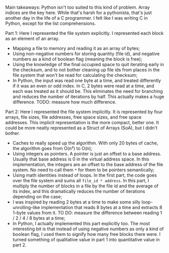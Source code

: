 Main takeaways:
Python isn't too suited to this kind of problem. Array indices are the key here. While that's harsh for a pythonista, that's just another day in the life of a C programmer. I felt like I was writing C in Python, except for the list comprehensions.

Part 1:
Here I represented the file system explicitly. I represented each block as an element of an array.
- Mapping a file to memory and reading it as an array of bytes;
- Using non-negative numbers for storing quantity (file id), and negative numbers as a kind of boolean flag (meaning the block is free);
- Using the knowledge of the final occupied space to quit iterating early in the checksum, and to not bother cleaning up file ids from places in the file system that won't be read for calculating the checksum;
- In Python, the input was read one byte at a time, and treated differently if it was an even or odd index. In C, 2 bytes were read at a time, and each was treated as it should be. This eliminates the need for branching and reduces the number of iterations by half. This actually makes a huge difference. TODO: measure how much difference.

Part 2:
Here I represented the file system implicitly. It is represented by four arrays, file sizes, file addresses, free space sizes, and free space addresses. This implicit representation is the more compact, better one. It could be more neatly represented as a Struct of Arrays (SoA), but I didn't bother.
- Caches to really speed up the algorithm. With only 20 bytes of cache, the algorithm goes from O(n²) to O(n);
- Using integers as pointers. A pointer is just an offset to a base address. Usually that base address is 0 in the virtual address space. In this implementation, the integers are an offset to the base address of the file system. No need to call them `*` for them to be pointers semantically;
- Using math identities instead of loops. In the first part, the code goes over the file system and sums all `file_id * address`. In this part, I multiply the number of blocks in a file by the file id and the average of its index, and this dramatically reduces the number of iterations depending on the case;
- I was inspired by reading 2 bytes at a time to make some silly loop-unrolling-like implementation that reads 8 bytes at a time and extracts 8 1-byte values from it. TO DO: measure the difference between reading 1 / 2 / 4 / 8 bytes at a time;
- In Python, I actually implemented this part explicitly too. The most interesting bit is that instead of using negative numbers as only a kind of boolean flag, I used them to signify how many free blocks there were. I turned something of qualitative value in part 1 into quantitative value in part 2.
